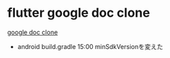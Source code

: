 # flutter google doc clone

[google doc clone](https://www.youtube.com/watch?v=F6P0hve2clE)

- android
    build.gradle 15:00 minSdkVersionを変えた

